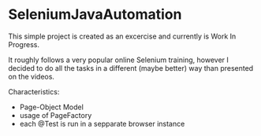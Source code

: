 # SeleniumJavaAutomation

This simple project is created as an excercise and currently is Work In Progress.

It roughly follows a very popular online Selenium training, however I decided to do all the tasks in a different (maybe better) way than presented on the videos.

Characteristics:
- Page-Object Model
- usage of PageFactory
- each @Test is run in a sepparate browser instance

